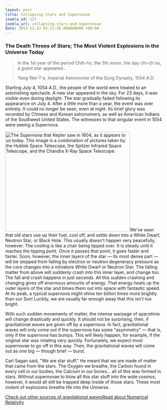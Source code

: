 ```yaml
---
layout: post
title: Collapsing Stars and Supernovae
joomla_id: 127
joomla_url: collapsing-stars-and-supernovae
date: 2013-11-23 03:21:26.000000000 +00:00
---
```

<h3>The Death Throes of Stars; The Most Violent Explosions in the Universe Today</h3>
<blockquote class="animated fadeInDown">
<p class="quote">In the 1st year of the <span class="no-tooltip">period</span> Chih-ho, the 5th moon, the day chi-ch'ou, a guest star appeared...</p>
<p class="source">Yang Wei-T'e, Imperial Astronomer of the Sung Dynasty, 1054 A.D.</p>
</blockquote>
<p>Starting July 4, 1054 A.D., the people of the world were treated to an astonishing spectacle. A new star appeared in the sky. For 23 days, it was visible even during daylight. The star gradually faded following its appearance on July 4. After a little more than a year, the event was over entirely. It could no longer be seen, even at night. Its brief glory was recorded by Chinese and Korean astronomers, as well as American Indians of the Southwest United States. The witnesses to that singular event in 1054 were seeing a Supernova.</p>
<p><img class="tnr caption" title="The Supernova that Kepler saw in 1604, as it appears to us today. This image is a combination of pictures taken by the Hubble Space Telescope, the Spitzer Infrared Space Telescope, and the Chandra X-Ray Space Telescope." alt="The Supernova that Kepler saw in 1604, as it appears to us today. This image is a combination of pictures taken by the Hubble Space Telescope, the Spitzer Infrared Space Telescope, and the Chandra X-Ray Space Telescope." src="/assets/images/compact_objects/supernova_small.jpg" height="319" width="400" />We've seen that old stars use up their fuel, cool off, and settle down into a White Dwarf, Neutron Star, or Black Hole. This usually doesn't happen very peacefully, however. The cooling is like a chair being tipped over. It is steady until it reaches the tipping point. Once it passes that point, it goes faster and faster. Soon, however, the inner layers of the star — its most dense part — will be stopped from falling by electron or neutron degeneracy pressure as the core changes into a miniature White Dwarf or Neutron Star. The falling matter from above will suddenly crash into this inner layer, and change too. The fall and crash happens in just seconds. All this sudden crashing and changing gives off enormous amounts of energy. That energy heats up the outer layers of the star and blows them out into space with fantastic <span class="no-tooltip">speed</span>. At its peak, a typical supernova might shine ten billion times more brightly than our Sun! Luckily, we are usually far enough away that this isn't too bright.</p>
<p>With such sudden movements of matter, the intense warpage of spacetime will change drastically and quickly. It should not be surprising, then, if gravitational waves are given off by a supernova. In fact, gravitational waves will only come out if the supernova has some "asymmetry" — that is, only if the supernova has bumps. This will likely happen, for example, if the original star was rotating very quickly. Fortunately, we expect most supernovae to go off in this way. Then, the gravitational waves will come out as one big — though brief — burst.</p>
<p>Carl Sagan said, "We are star stuff." He meant that we are made of matter that came from the stars. The Oxygen we breathe, the Carbon found in every cell in our bodies, the Calcium in our bones... all of this was formed in stars. Without supernovae to blow all this star stuff into the wide cosmos, however, it would all still be trapped deep inside of those stars. These most violent of explosions breathe life into the Universe.</p>
<p><a href="index.php?Itemid=303" class="button" title="The First Moments">Check out other sources of gravitational waves</a><a href="index.php?Itemid=193" class="button" title="Numerical Relativity">Read about <span class="no-tooltip">Numerical Relativity</span></a></p>
